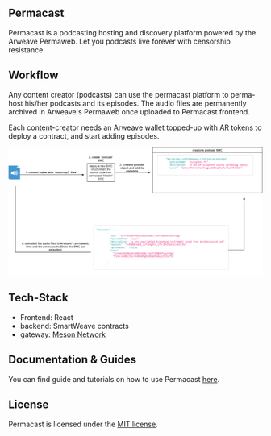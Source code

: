 ## Permacast

Permacast is a podcasting hosting and discovery platform powered by the Arweave Permaweb. Let you podcasts live forever with censorship resistance.



## Workflow

Any content creator (podcasts) can use the permacast platform to perma-host his/her podcasts and its episodes. The audio files are permanently archived in Arweave's Permaweb once uploaded to Permacast frontend. 

Each content-creator needs an <a href="https://faucet.arweave.net/">Arweave wallet</a> topped-up with <a href="https://www.coingecko.com/en/coins/arweave">AR tokens</a> to deploy a contract, and start adding episodes.

<center> <img src="./diagrams/permacast.png"> </center>

## Tech-Stack 
- Frontend: React
- backend: SmartWeave contracts
- gateway: [Meson Network](https://meson.network/)

## Documentation & Guides
You can find guide and tutorials on how to use Permacast [here](https://github.com/Parallel-news/permacast-docs).

## License

Permacast is licensed under the [MIT license](./LICENSE).

